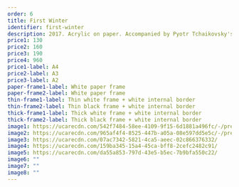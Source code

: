 ```yaml
---
order: 6
title: First Winter
identifier: first-winter
description: 2017. Acrylic on paper. Accompanied by Pyotr Tchaikovsky's first symphony.
price1: 130
price2: 160
price3: 190
price4: 960
price1-label: A4
price2-label: A3
price3-label: A2
paper-frame1-label: White paper frame
paper-frame2-label: White paper frame
thin-frame1-label: Thin white frame + white internal border
thin-frame2-label: Thin black frame + white internal border
thick-frame1-label: Thick white frame + white internal border
thick-frame2-label: Thick black frame + white internal border
image1: https://ucarecdn.com/542f7484-58ee-4109-9f15-6d1881a496fc/-/preview/-/enhance/38/
image2: https://ucarecdn.com/965af4f4-8525-447b-a05a-08e597dd5e5c/-/preview/-/rotate/270/-/enhance/62/-/sharp/7/
image3: https://ucarecdn.com/07ac7342-5821-4ca5-aeec-02c866376332/
image4: https://ucarecdn.com/159ba345-15a4-45ca-bff8-2cefc2482c91/
image5: https://ucarecdn.com/da55a853-797d-43e5-b5ec-7b9bfa550c22/
image6: ""
image7: ""
image8: ""
---
```

